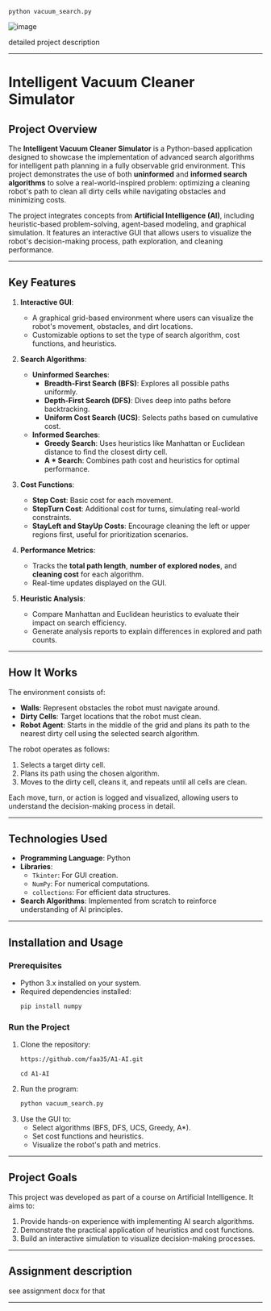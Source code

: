 ```
python vacuum_search.py
```
![image](https://github.com/user-attachments/assets/9a72f61b-5092-4acf-a5bc-45545bd2e1e2)

detailed project description

---

# **Intelligent Vacuum Cleaner Simulator**

## **Project Overview**
The **Intelligent Vacuum Cleaner Simulator** is a Python-based application designed to showcase the implementation of advanced search algorithms for intelligent path planning in a fully observable grid environment. This project demonstrates the use of both **uninformed** and **informed search algorithms** to solve a real-world-inspired problem: optimizing a cleaning robot's path to clean all dirty cells while navigating obstacles and minimizing costs.

The project integrates concepts from **Artificial Intelligence (AI)**, including heuristic-based problem-solving, agent-based modeling, and graphical simulation. It features an interactive GUI that allows users to visualize the robot's decision-making process, path exploration, and cleaning performance.

---

## **Key Features**
1. **Interactive GUI**:
   - A graphical grid-based environment where users can visualize the robot's movement, obstacles, and dirt locations.
   - Customizable options to set the type of search algorithm, cost functions, and heuristics.

2. **Search Algorithms**:
   - **Uninformed Searches**:
     - **Breadth-First Search (BFS)**: Explores all possible paths uniformly.
     - **Depth-First Search (DFS)**: Dives deep into paths before backtracking.
     - **Uniform Cost Search (UCS)**: Selects paths based on cumulative cost.
   - **Informed Searches**:
     - **Greedy Search**: Uses heuristics like Manhattan or Euclidean distance to find the closest dirty cell.
     - **A * Search**: Combines path cost and heuristics for optimal performance.

3. **Cost Functions**:
   - **Step Cost**: Basic cost for each movement.
   - **StepTurn Cost**: Additional cost for turns, simulating real-world constraints.
   - **StayLeft and StayUp Costs**: Encourage cleaning the left or upper regions first, useful for prioritization scenarios.

4. **Performance Metrics**:
   - Tracks the **total path length**, **number of explored nodes**, and **cleaning cost** for each algorithm.
   - Real-time updates displayed on the GUI.

5. **Heuristic Analysis**:
   - Compare Manhattan and Euclidean heuristics to evaluate their impact on search efficiency.
   - Generate analysis reports to explain differences in explored and path counts.

---

## **How It Works**
The environment consists of:
- **Walls**: Represent obstacles the robot must navigate around.
- **Dirty Cells**: Target locations that the robot must clean.
- **Robot Agent**: Starts in the middle of the grid and plans its path to the nearest dirty cell using the selected search algorithm.

The robot operates as follows:
1. Selects a target dirty cell.
2. Plans its path using the chosen algorithm.
3. Moves to the dirty cell, cleans it, and repeats until all cells are clean.

Each move, turn, or action is logged and visualized, allowing users to understand the decision-making process in detail.

---

## **Technologies Used**
- **Programming Language**: Python
- **Libraries**: 
  - `Tkinter`: For GUI creation.
  - `NumPy`: For numerical computations.
  - `collections`: For efficient data structures.
- **Search Algorithms**: Implemented from scratch to reinforce understanding of AI principles.

---

## **Installation and Usage**
### Prerequisites
- Python 3.x installed on your system.
- Required dependencies installed:
  ```bash
  pip install numpy
  ```

### Run the Project
1. Clone the repository:
   ```bash
   https://github.com/faa35/A1-AI.git
   ```
   ```
   cd A1-AI
   ```
2. Run the program:
   ```bash
   python vacuum_search.py
   ```
3. Use the GUI to:
   - Select algorithms (BFS, DFS, UCS, Greedy, A*).
   - Set cost functions and heuristics.
   - Visualize the robot's path and metrics.

---

## **Project Goals**
This project was developed as part of a course on Artificial Intelligence. It aims to:
1. Provide hands-on experience with implementing AI search algorithms.
2. Demonstrate the practical application of heuristics and cost functions.
3. Build an interactive simulation to visualize decision-making processes.

---



## **Assignment description**
see assignment docx for that

---
